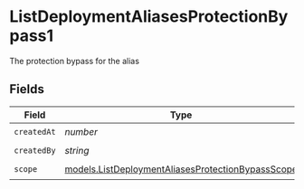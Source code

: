 # ListDeploymentAliasesProtectionBypass1

The protection bypass for the alias


## Fields

| Field                                                                                                        | Type                                                                                                         | Required                                                                                                     | Description                                                                                                  |
| ------------------------------------------------------------------------------------------------------------ | ------------------------------------------------------------------------------------------------------------ | ------------------------------------------------------------------------------------------------------------ | ------------------------------------------------------------------------------------------------------------ |
| `createdAt`                                                                                                  | *number*                                                                                                     | :heavy_check_mark:                                                                                           | N/A                                                                                                          |
| `createdBy`                                                                                                  | *string*                                                                                                     | :heavy_check_mark:                                                                                           | N/A                                                                                                          |
| `scope`                                                                                                      | [models.ListDeploymentAliasesProtectionBypassScope](../models/listdeploymentaliasesprotectionbypassscope.md) | :heavy_check_mark:                                                                                           | N/A                                                                                                          |